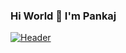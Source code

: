 ### Hi World 👋  I'm Pankaj

[![Header](https://raw.githubusercontent.com/PankajNk/<OWNER>/<OWNER>/readme_header.png "Header")](https://some-url.dev/)

